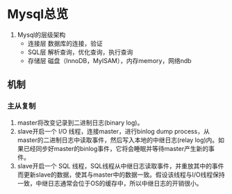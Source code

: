 # Mysql总览
1. Mysql的层级架构
    - 连接层  数据库的连接，验证
    - SQL层	 解析查询，优化查询，执行查询	
    - 存储层  磁盘（InnoDB，MyISAM），内存memory，网络ndb

## 机制
### 主从复制
1. master将改变记录到二进制日志(binary log)。
2. slave开启一个 I/O 线程，连接master，进行binlog dump process，从master的二进制日志中读取事件，然后写入本地的中继日志(relay log)内。如果已经同步好master的binlog事件，它将会睡眠并等待master产生新的事件。
3.  slave开启一个 SQL 线程，SQL线程从中继日志读取事件，并重放其中的事件而更新slave的数据，使其与master中的数据一致。假设该线程与I/O线程保持一致，中继日志通常会位于OS的缓存中，所以中继日志的开销很小。